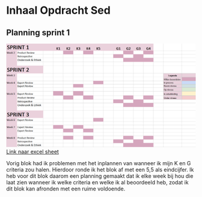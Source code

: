 # Inhaal Opdracht Sed
## Planning sprint 1
![inhaal opdracht Sed](../images/inhaalopdrachtSed.PNG)
[Link naar excel sheet](https://icthva-my.sharepoint.com/:x:/g/personal/sed_van_hesselingen_hva_nl/EU5QZ1gfGR5JoDzw_2NRnZUBbE_iQ7dBfTACD_VwVaqQRQ?e=FuknFw)

Vorig blok had ik problemen met het inplannen van wanneer ik mijn K en G criteria zou halen. Hierdoor ronde ik het blok af met een 5,5 als eindcijfer. Ik heb voor dit blok daarom een planning gemaakt dat ik elke week bij hou die laat zien wanneer ik welke criteria en welke ik al beoordeeld heb, zodat ik dit blok kan afronden met een ruime voldoende.
